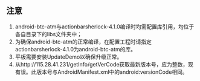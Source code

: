 ## 注意 ##

1. android-btc-atm与actionbarsherlock-4.1.0编译时均需配置库引用，均位于各自目录下的libs文件夹中；
2. 为确保android-btc-atm的正常编译，在配置工程时请指定actionbarsherlock-4.1.0为android-btc-atm的库。
3. 平板需要安装UpdateDemo以确保升级正常。
4. 从http://115.28.41.231/getInfo/getVerCode获取最新版本号，应为整数，现有误。此版本号与AndroidManifest.xml中的android:versionCode相同。


